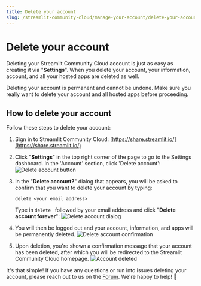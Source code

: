 ```yaml
---
title: Delete your account
slug: /streamlit-community-cloud/manage-your-account/delete-your-account
---
```


# Delete your account

Deleting your Streamlit Community Cloud account is just as easy as creating it via "**Settings**". When you delete your account, your information, account, and all your hosted apps are deleted as well.

<Warning>

Deleting your account is permanent and cannot be undone. Make sure you really want to delete your account and all hosted apps before proceeding.

</Warning>

## How to delete your account

Follow these steps to delete your account:

1. Sign in to Streamlit Community Cloud: [https://share.streamlit.io/](https://share.streamlit.io/)

2. Click "**Settings**" in the top right corner of the page to go to the Settings dashboard. In the 'Account' section, click 'Delete account':
   ![Delete account button](/images/streamlit-community-cloud/delete-account.png)

3. In the "**Delete account?**" dialog that appears, you will be asked to confirm that you want to delete your account by typing:

   ```
   delete <your email address>
   ```

   Type in `delete ` followed by your email address and click "**Delete account forever**":
   ![Delete account dialog](/images/streamlit-community-cloud/delete-account-dialog.png)

4. You will then be logged out and your account, information, and apps will be permanently deleted.
   ![Delete account confirmation](/images/streamlit-community-cloud/deleting-account.png)

5. Upon deletion, you're shown a confirmation message that your account has been deleted, after which you will be redirected to the Streamlit Community Cloud homepage.
   ![Account deleted](/images/streamlit-community-cloud/account-deleted.png)

It's that simple! If you have any questions or run into issues deleting your account, please reach out to us on the [Forum](https://discuss.streamlit.io/c/community-cloud/13). We're happy to help! 🎈
